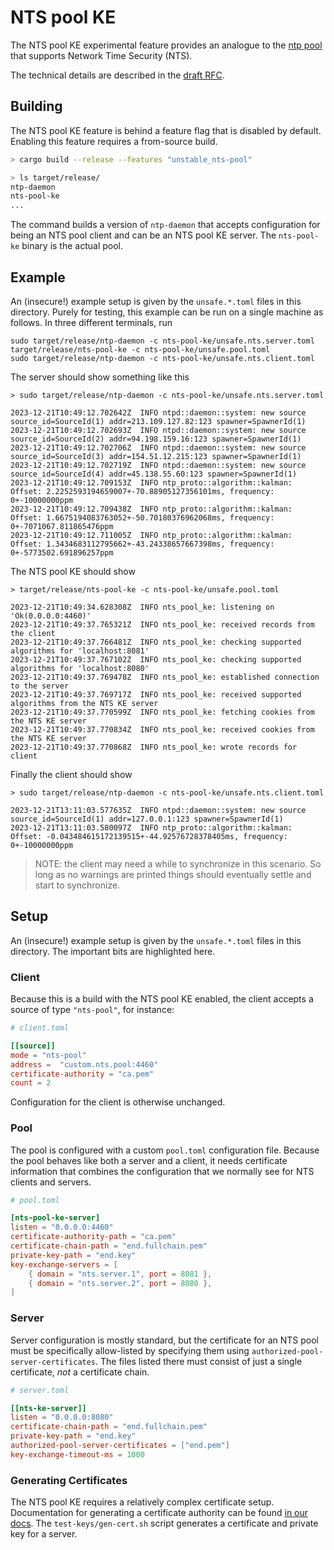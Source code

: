 # NTS pool KE

The NTS pool KE experimental feature provides an analogue to the [ntp pool](https://www.ntppool.org/en/) that supports Network Time Security (NTS).

The technical details are described in the [draft RFC](https://github.com/pendulum-project/nts-pool-draft).

## Building

The NTS pool KE feature is behind a feature flag that is disabled by default. Enabling this feature requires a from-source build. 

```sh
> cargo build --release --features "unstable_nts-pool"

> ls target/release/
ntp-daemon
nts-pool-ke
...
```

The command builds a version of `ntp-daemon` that accepts configuration for being an NTS pool client and can be an NTS pool KE server. The `nts-pool-ke` binary is the actual pool.

## Example

An (insecure!) example setup is given by the `unsafe.*.toml` files in this directory. Purely for testing, this example can be run on a single machine as follows. In three different terminals, run

```
sudo target/release/ntp-daemon -c nts-pool-ke/unsafe.nts.server.toml
target/release/nts-pool-ke -c nts-pool-ke/unsafe.pool.toml
sudo target/release/ntp-daemon -c nts-pool-ke/unsafe.nts.client.toml
```

The server should show something like this

```
> sudo target/release/ntp-daemon -c nts-pool-ke/unsafe.nts.server.toml

2023-12-21T10:49:12.702642Z  INFO ntpd::daemon::system: new source source_id=SourceId(1) addr=213.109.127.82:123 spawner=SpawnerId(1)
2023-12-21T10:49:12.702693Z  INFO ntpd::daemon::system: new source source_id=SourceId(2) addr=94.198.159.16:123 spawner=SpawnerId(1)
2023-12-21T10:49:12.702706Z  INFO ntpd::daemon::system: new source source_id=SourceId(3) addr=154.51.12.215:123 spawner=SpawnerId(1)
2023-12-21T10:49:12.702719Z  INFO ntpd::daemon::system: new source source_id=SourceId(4) addr=45.138.55.60:123 spawner=SpawnerId(1)
2023-12-21T10:49:12.709153Z  INFO ntp_proto::algorithm::kalman: Offset: 2.2252593194659007+-70.88905127356101ms, frequency: 0+-10000000ppm
2023-12-21T10:49:12.709438Z  INFO ntp_proto::algorithm::kalman: Offset: 1.6675194083763052+-50.70180376962068ms, frequency: 0+-7071067.811865476ppm
2023-12-21T10:49:12.711005Z  INFO ntp_proto::algorithm::kalman: Offset: 1.3434683112795662+-43.24338657667398ms, frequency: 0+-5773502.691896257ppm
```

The NTS pool KE should show

```
> target/release/nts-pool-ke -c nts-pool-ke/unsafe.pool.toml

2023-12-21T10:49:34.628308Z  INFO nts_pool_ke: listening on 'Ok(0.0.0.0:4460)'
2023-12-21T10:49:37.765321Z  INFO nts_pool_ke: received records from the client
2023-12-21T10:49:37.766481Z  INFO nts_pool_ke: checking supported algorithms for 'localhost:8081'
2023-12-21T10:49:37.767102Z  INFO nts_pool_ke: checking supported algorithms for 'localhost:8080'
2023-12-21T10:49:37.769478Z  INFO nts_pool_ke: established connection to the server
2023-12-21T10:49:37.769717Z  INFO nts_pool_ke: received supported algorithms from the NTS KE server
2023-12-21T10:49:37.770599Z  INFO nts_pool_ke: fetching cookies from the NTS KE server
2023-12-21T10:49:37.770834Z  INFO nts_pool_ke: received cookies from the NTS KE server
2023-12-21T10:49:37.770868Z  INFO nts_pool_ke: wrote records for client
```

Finally the client should show

```
> sudo target/release/ntp-daemon -c nts-pool-ke/unsafe.nts.client.toml

2023-12-21T13:11:03.577635Z  INFO ntpd::daemon::system: new source source_id=SourceId(1) addr=127.0.0.1:123 spawner=SpawnerId(1)
2023-12-21T13:11:03.580097Z  INFO ntp_proto::algorithm::kalman: Offset: -0.043484615172139515+-44.92576728378405ms, frequency: 0+-10000000ppm
```

> NOTE: the client may need a while to synchronize in this scenario. So long as no warnings are printed things should eventually settle and start to synchronize.

## Setup

An (insecure!) example setup is given by the `unsafe.*.toml` files in this directory. The important bits are highlighted here.

### Client

Because this is a build with the NTS pool KE enabled, the client accepts a source of type `"nts-pool"`, for instance:

```toml
# client.toml

[[source]]
mode = "nts-pool"
address =  "custom.nts.pool:4460"
certificate-authority = "ca.pem"
count = 2
```

Configuration for the client is otherwise unchanged.

### Pool

The pool is configured with a custom `pool.toml` configuration file. Because the pool behaves like both a server and a client, it needs certificate information that combines the configuration that we normally see for NTS clients and servers.

```toml
# pool.toml

[nts-pool-ke-server]
listen = "0.0.0.0:4460"
certificate-authority-path = "ca.pem"
certificate-chain-path = "end.fullchain.pem"
private-key-path = "end.key"
key-exchange-servers = [
    { domain = "nts.server.1", port = 8081 },
    { domain = "nts.server.2", port = 8080 },
]
```

### Server

Server configuration is mostly standard, but the certificate for an NTS pool must be specifically allow-listed by specifying them using `authorized-pool-server-certificates`. The files listed there must consist of just a single certificate, *not* a certificate chain.

```toml
# server.toml

[[nts-ke-server]]
listen = "0.0.0.0:8080"
certificate-chain-path = "end.fullchain.pem"
private-key-path = "end.key"
authorized-pool-server-certificates = ["end.pem"]
key-exchange-timeout-ms = 1000
```

### Generating Certificates

The NTS pool KE requires a relatively complex certificate setup. Documentation for generating a certificate authority can be found [in our docs](https://docs.ntpd-rs.pendulum-project.org/development/ca/).  The `test-keys/gen-cert.sh` script generates a certificate and private key for a server.
